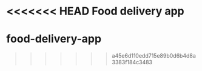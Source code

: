 <<<<<<< HEAD
Food delivery app
=======
# food-delivery-app
>>>>>>> a45e6d110edd715e89b0d6b4d8a3383f184c3483
